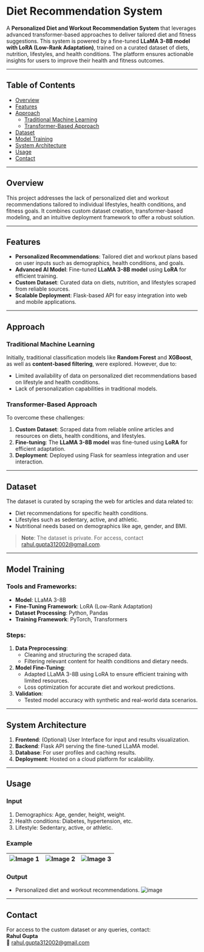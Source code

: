 # Diet Recommendation System

A **Personalized Diet and Workout Recommendation System** that leverages advanced transformer-based approaches to deliver tailored diet and fitness suggestions. This system is powered by a fine-tuned **LLaMA 3-8B model with LoRA (Low-Rank Adaptation)**, trained on a curated dataset of diets, nutrition, lifestyles, and health conditions. The platform ensures actionable insights for users to improve their health and fitness outcomes.

---

## Table of Contents
- [Overview](#overview)
- [Features](#features)
- [Approach](#approach)
  - [Traditional Machine Learning](#traditional-machine-learning)
  - [Transformer-Based Approach](#transformer-based-approach)
- [Dataset](#dataset)
- [Model Training](#model-training)
- [System Architecture](#system-architecture)
- [Usage](#usage)
- [Contact](#contact)

---

## Overview

This project addresses the lack of personalized diet and workout recommendations tailored to individual lifestyles, health conditions, and fitness goals. It combines custom dataset creation, transformer-based modeling, and an intuitive deployment framework to offer a robust solution.

---

## Features

- **Personalized Recommendations**: Tailored diet and workout plans based on user inputs such as demographics, health conditions, and goals.
- **Advanced AI Model**: Fine-tuned **LLaMA 3-8B model** using **LoRA** for efficient training.
- **Custom Dataset**: Curated data on diets, nutrition, and lifestyles scraped from reliable sources.
- **Scalable Deployment**: Flask-based API for easy integration into web and mobile applications.

---

## Approach

### Traditional Machine Learning

Initially, traditional classification models like **Random Forest** and **XGBoost**, as well as **content-based filtering**, were explored. However, due to:
- Limited availability of data on personalized diet recommendations based on lifestyle and health conditions.
- Lack of personalization capabilities in traditional models.

### Transformer-Based Approach

To overcome these challenges:
1. **Custom Dataset**: Scraped data from reliable online articles and resources on diets, health conditions, and lifestyles.
2. **Fine-tuning**: The **LLaMA 3-8B model** was fine-tuned using **LoRA** for efficient adaptation.
3. **Deployment**: Deployed using Flask for seamless integration and user interaction.

---

## Dataset

The dataset is curated by scraping the web for articles and data related to:
- Diet recommendations for specific health conditions.
- Lifestyles such as sedentary, active, and athletic.
- Nutritional needs based on demographics like age, gender, and BMI.

> **Note**: The dataset is private. For access, contact [rahul.gupta312002@gmail.com](mailto:rahul.gupta312002@gmail.com).

---

## Model Training

### Tools and Frameworks:
- **Model**: LLaMA 3-8B
- **Fine-Tuning Framework**: LoRA (Low-Rank Adaptation)
- **Dataset Processing**: Python, Pandas
- **Training Framework**: PyTorch, Transformers

### Steps:
1. **Data Preprocessing**:
   - Cleaning and structuring the scraped data.
   - Filtering relevant content for health conditions and dietary needs.
2. **Model Fine-Tuning**:
   - Adapted LLaMA 3-8B using LoRA to ensure efficient training with limited resources.
   - Loss optimization for accurate diet and workout predictions.
3. **Validation**:
   - Tested model accuracy with synthetic and real-world data scenarios.

---

## System Architecture

1. **Frontend**: (Optional) User Interface for input and results visualization.
2. **Backend**: Flask API serving the fine-tuned LLaMA model.
3. **Database**: For user profiles and caching results.
4. **Deployment**: Hosted on a cloud platform for scalability.

---

## Usage

### Input
1. Demographics: Age, gender, height, weight.  
2. Health conditions: Diabetes, hypertension, etc.  
3. Lifestyle: Sedentary, active, or athletic.  

### Example
| ![Image 1](https://github.com/user-attachments/assets/23a760ec-3ada-4788-a781-b994e8381e1b) | ![Image 2](https://github.com/user-attachments/assets/e1f2dea2-b7c7-415a-b0a1-968426902bfc) | ![Image 3](https://github.com/user-attachments/assets/206d12d6-6c29-409a-9acb-f4bc4bd3fe66) |
|:-------------------------------------------------------------------------------------------:|:-------------------------------------------------------------------------------------------:|:-------------------------------------------------------------------------------------------:|



   
### Output
- Personalized diet and workout recommendations.
![image](https://github.com/user-attachments/assets/9693edc5-b141-4282-8e98-75340d7af611)

---

## Contact

For access to the custom dataset or any queries, contact:  
**Rahul Gupta**  
📧 [rahul.gupta312002@gmail.com](mailto:rahul.gupta312002@gmail.com)

